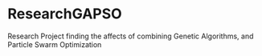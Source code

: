 # ResearchGAPSO


Research Project finding the affects of combining Genetic Algorithms, and Particle Swarm Optimization
